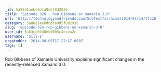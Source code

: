 ```yaml
---
_id: 5a88e1aebd6dca0d5f0d2936
title: "Episode 326 - Rob Gibbens on Xamarin 3.0"
url: 'http://technologyandfriends.com/SubText/archive/2014/07/14/tf326.aspx'
category: 5a88e1aebd6dca0d5f0d2936
slug: 'episode-326-rob-gibbens-on-xamarin-3-0'
user_id: 5a83ce59d6eb0005c4ecda2c
username: 'bill-s'
createdOn: '2014-08-09T17:27:17.000Z'
tags: []
---
```


Rob Gibbens of Xamarin University explains significant changes in the recently-released Xamarin 3.0.
